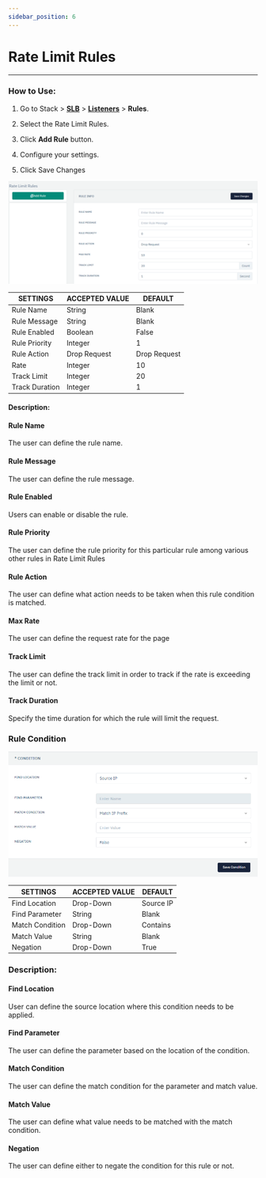 ```yaml
---
sidebar_position: 6
---
```


# Rate Limit Rules

---

### How to Use:

1. Go to Stack > [**SLB**](/adc/docs) > [**Listeners**](../../listeners/) > **Rules**.

2. Select the Rate Limit Rules.

3. Click **Add Rule** button.

4. Configure your settings. 

5. Click Save Changes

![Rate Limit rule](/img/adc/v6/docs/ratelimitrule.png)

| SETTINGS       | ACCEPTED VALUE | DEFAULT      |
|----------------|----------------|--------------|
| Rule Name      | String         | Blank        |
| Rule Message   | String         | Blank        |
| Rule Enabled   | Boolean        | False        |
| Rule Priority  | Integer        | 1            |
| Rule Action    | Drop Request   | Drop Request |
| Rate           | Integer        | 10           |
| Track Limit    | Integer        | 20           |
| Track Duration | Integer        | 1            |

#### Description:

#### Rule Name

The user can define the rule name.

#### Rule Message

The user can define the rule message.

#### Rule Enabled

Users can enable or disable the rule.

#### Rule Priority

The user can define the rule priority for this particular rule among various other rules in Rate Limit Rules

#### Rule Action

The user can define what action needs to be taken when this rule condition is matched.

#### Max Rate

The user can define the request rate for the page

#### Track Limit

The user can define the track limit in order to track if the rate is exceeding the limit or not.

#### Track Duration

Specify the time duration for which the rule will limit the request.

### Rule Condition

![Rate Limit rule](/img/adc/v6/docs/ratelimitrule2.png)

| SETTINGS        | ACCEPTED VALUE | DEFAULT   |
|-----------------|----------------|-----------|
| Find Location   | Drop-Down      | Source IP |
| Find Parameter  | String         | Blank     |
| Match Condition | Drop-Down      | Contains  |
| Match Value     | String         | Blank     |
| Negation        | Drop-Down      | True      |

### Description:

#### Find Location

User can define the source location where this condition needs to be applied.

#### Find Parameter

The user can define the parameter based on the location of the condition.

#### Match Condition

The user can define the match condition for the parameter and match value.

#### Match Value

The user can define what value needs to be matched with the match condition.

#### Negation

The user can define either to negate the condition for this rule or not.